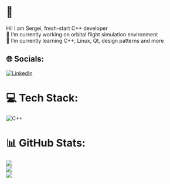 # 💫 
Hi! I am Sergei, fresh-start C++ developer<br>
🔭 I’m currently working on orbital flight simulation environment<br>🌱 I’m currently learning C++, Linux, Qt, design patterns and more


## 🌐 Socials:
[![LinkedIn](https://img.shields.io/badge/LinkedIn-%230077B5.svg?logo=linkedin&logoColor=white)](https://linkedin.com/in/bigbooksfan) 

# 💻 Tech Stack:
![C++](https://img.shields.io/badge/c++-%2300599C.svg?style=for-the-badge&logo=c%2B%2B&logoColor=white)
# 📊 GitHub Stats:
![](https://github-readme-stats.vercel.app/api?username=bigbooksfan&theme=dark&hide_border=false&include_all_commits=true&count_private=false)<br/>
![](https://github-readme-streak-stats.herokuapp.com/?user=bigbooksfan&theme=dark&hide_border=false)<br/>
![](https://github-readme-stats.vercel.app/api/top-langs/?username=bigbooksfan&theme=dark&hide_border=false&include_all_commits=true&count_private=false&layout=compact)

<!-- Proudly created with GPRM ( https://gprm.itsvg.in ) -->

<!--
**bigbooksfan/bigbooksfan** is a ✨ _special_ ✨ repository because its `README.md` (this file) appears on your GitHub profile.

Here are some ideas to get you started:

- 🔭 I’m currently working on ...
- 🌱 I’m currently learning ...
- 👯 I’m looking to collaborate on ...
- 🤔 I’m looking for help with ...
- 💬 Ask me about ...
- 📫 How to reach me: ...
- 😄 Pronouns: ...
- ⚡ Fun fact: ...
-->
